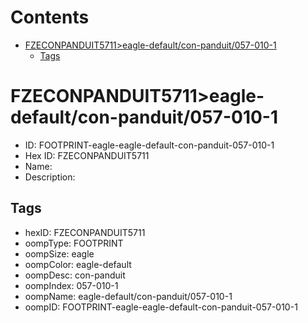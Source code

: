 



Contents
========

* [FZECONPANDUIT5711>eagle-default/con-panduit/057-010-1](#fzeconpanduit5711eagle-defaultcon-panduit057-010-1)
	* [Tags](#tags)

# FZECONPANDUIT5711>eagle-default/con-panduit/057-010-1

- ID: FOOTPRINT-eagle-eagle-default-con-panduit-057-010-1
- Hex ID: FZECONPANDUIT5711
- Name: 
- Description: 

## Tags

- hexID: FZECONPANDUIT5711
- oompType: FOOTPRINT
- oompSize: eagle
- oompColor: eagle-default
- oompDesc: con-panduit
- oompIndex: 057-010-1
- oompName: eagle-default/con-panduit/057-010-1
- oompID: FOOTPRINT-eagle-eagle-default-con-panduit-057-010-1
